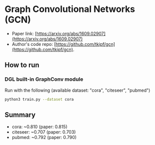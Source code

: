 Graph Convolutional Networks (GCN)
============

- Paper link: [https://arxiv.org/abs/1609.02907](https://arxiv.org/abs/1609.02907)
- Author's code repo: [https://github.com/tkipf/gcn](https://github.com/tkipf/gcn).

How to run
-------

### DGL built-in GraphConv module

Run with the following (available dataset: "cora", "citeseer", "pubmed")
```bash
python3 train.py --dataset cora
```

Summary
-------
* cora: ~0.810 (paper: 0.815)
* citeseer: ~0.707 (paper: 0.703)
* pubmed: ~0.792 (paper: 0.790)

